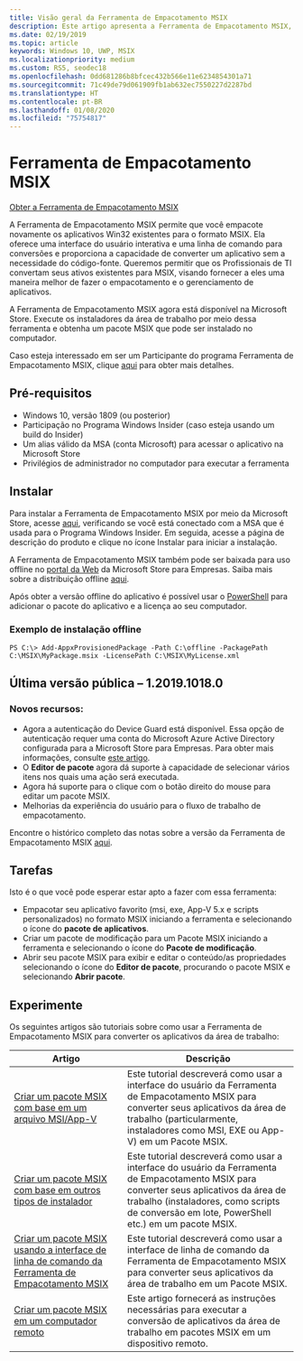 ```yaml
---
title: Visão geral da Ferramenta de Empacotamento MSIX
description: Este artigo apresenta a Ferramenta de Empacotamento MSIX, que permite que você empacote novamente seus aplicativos existentes da área de trabalho do Windows no formato MSIX.
ms.date: 02/19/2019
ms.topic: article
keywords: Windows 10, UWP, MSIX
ms.localizationpriority: medium
ms.custom: RS5, seodec18
ms.openlocfilehash: 0dd681286b8bfcec432b566e11e6234854301a71
ms.sourcegitcommit: 71c49de79d061909fb1ab632ec7550227d2287bd
ms.translationtype: HT
ms.contentlocale: pt-BR
ms.lasthandoff: 01/08/2020
ms.locfileid: "75754817"
---
```

# <a name="msix-packaging-tool"></a>Ferramenta de Empacotamento MSIX 

<div class="nextstepaction"><p><a class="x-hidden-focus" href="https://www.microsoft.com/p/msix-packaging-tool/9n5lw3jbcxkf" data-linktype="external">Obter a Ferramenta de Empacotamento MSIX</a></p></div>

A Ferramenta de Empacotamento MSIX permite que você empacote novamente os aplicativos Win32 existentes para o formato MSIX. Ela oferece uma interface do usuário interativa e uma linha de comando para conversões e proporciona a capacidade de converter um aplicativo sem a necessidade do código-fonte. Queremos permitir que os Profissionais de TI convertam seus ativos existentes para MSIX, visando fornecer a eles uma maneira melhor de fazer o empacotamento e o gerenciamento de aplicativos.

A Ferramenta de Empacotamento MSIX agora está disponível na Microsoft Store. Execute os instaladores da área de trabalho por meio dessa ferramenta e obtenha um pacote MSIX que pode ser instalado no computador.

Caso esteja interessado em ser um Participante do programa Ferramenta de Empacotamento MSIX, clique [aqui](insider-program.md) para obter mais detalhes.

## <a name="prerequisites"></a>Pré-requisitos

- Windows 10, versão 1809 (ou posterior)
- Participação no Programa Windows Insider (caso esteja usando um build do Insider)
- Um alias válido da MSA (conta Microsoft) para acessar o aplicativo na Microsoft Store 
- Privilégios de administrador no computador para executar a ferramenta
 
 ## <a name="install"></a>Instalar
 
Para instalar a Ferramenta de Empacotamento MSIX por meio da Microsoft Store, acesse [aqui](https://www.microsoft.com/p/msix-packaging-tool/9n5lw3jbcxkf), verificando se você está conectado com a MSA que é usada para o Programa Windows Insider. Em seguida, acesse a página de descrição do produto e clique no ícone Instalar para iniciar a instalação.

A Ferramenta de Empacotamento MSIX também pode ser baixada para uso offline no [portal da Web](https://businessstore.microsoft.com/) da Microsoft Store para Empresas. Saiba mais sobre a distribuição offline [aqui](https://docs.microsoft.com/microsoft-store/distribute-offline-apps#download-an-offline-licensed-app).

Após obter a versão offline do aplicativo é possível usar o [PowerShell](https://docs.microsoft.com/powershell/module/dism/add-appxprovisionedpackage?view=win10-ps) para adicionar o pacote do aplicativo e a licença ao seu computador. 

### <a name="example-of-offline-installation"></a>Exemplo de instalação offline
```
PS C:\> Add-AppxProvisionedPackage -Path C:\offline -PackagePath C:\MSIX\MyPackage.msix -LicensePath C:\MSIX\MyLicense.xml
```
 
## <a name="latest-public-version---1201910180"></a>Última versão pública – 1.2019.1018.0

### <a name="new-features"></a>Novos recursos:
- Agora a autenticação do Device Guard está disponível. Essa opção de autenticação requer uma conta do Microsoft Azure Active Directory configurada para a Microsoft Store para Empresas. Para obter mais informações, consulte [este artigo](https://docs.microsoft.com/windows/msix/package/signing-package-device-guard-signing).
- O **Editor de pacote** agora dá suporte à capacidade de selecionar vários itens nos quais uma ação será executada.
- Agora há suporte para o clique com o botão direito do mouse para editar um pacote MSIX.
- Melhorias da experiência do usuário para o fluxo de trabalho de empacotamento.

Encontre o histórico completo das notas sobre a versão da Ferramenta de Empacotamento MSIX [aqui](release-notes/history.md).

 ## <a name="tasks"></a>Tarefas
 
Isto é o que você pode esperar estar apto a fazer com essa ferramenta:
 
- Empacotar seu aplicativo favorito (msi, exe, App-V 5.x e scripts personalizados) no formato MSIX iniciando a ferramenta e selecionando o ícone do **pacote de aplicativos**.
- Criar um pacote de modificação para um Pacote MSIX iniciando a ferramenta e selecionando o ícone do **Pacote de modificação**. 
- Abrir seu pacote MSIX para exibir e editar o conteúdo/as propriedades selecionando o ícone do **Editor de pacote**, procurando o pacote MSIX e selecionando **Abrir pacote**.

## <a name="try-it-out"></a>Experimente 

Os seguintes artigos são tutoriais sobre como usar a Ferramenta de Empacotamento MSIX para converter os aplicativos da área de trabalho: 

| Artigo | Descrição |
|-------|-------------|
| [Criar um pacote MSIX com base em um arquivo MSI/App-V](create-app-package-MSI-VM.md) | Este tutorial descreverá como usar a interface do usuário da Ferramenta de Empacotamento MSIX para converter seus aplicativos da área de trabalho (particularmente, instaladores como MSI, EXE ou App-V) em um Pacote MSIX. |
| [Criar um pacote MSIX com base em outros tipos de instalador](create-other-installer.md) | Este tutorial descreverá como usar a interface do usuário da Ferramenta de Empacotamento MSIX para converter seus aplicativos da área de trabalho (instaladores, como scripts de conversão em lote, PowerShell etc.) em um pacote MSIX. |
| [Criar um pacote MSIX usando a interface de linha de comando da Ferramenta de Empacotamento MSIX](package-conversion-cli.md) | Este tutorial descreverá como usar a interface de linha de comando da Ferramenta de Empacotamento MSIX para converter seus aplicativos da área de trabalho em um Pacote MSIX. |
| [Criar um pacote MSIX em um computador remoto](remote-conversion-setup.md) | Este artigo fornecerá as instruções necessárias para executar a conversão de aplicativos da área de trabalho em pacotes MSIX em um dispositivo remoto. |
